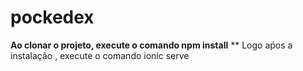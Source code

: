 # pockedex

**Ao clonar o projeto, execute o comando npm  install**
** Logo aṕos a instalação , execute o comando ionic serve
